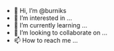 - 👋 Hi, I’m @burniks
- 👀 I’m interested in ...
- 🌱 I’m currently learning ...
- 💞️ I’m looking to collaborate on ...
- 📫 How to reach me ...

<!---
burniks/burniks is a ✨ special ✨ repository because its `README.md` (this file) appears on your GitHub profile.
You can click the Preview link to take a look at your changes.
--->
